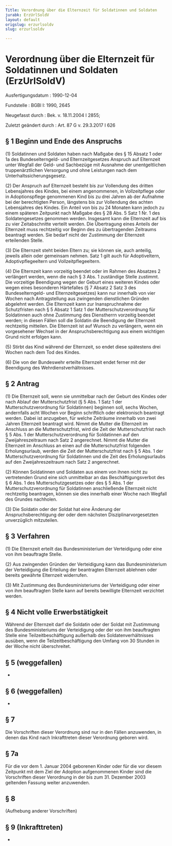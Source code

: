 ```yaml
---
Title: Verordnung über die Elternzeit für Soldatinnen und Soldaten
jurabk: ErzUrlSoldV
layout: default
origslug: erzurlsoldv
slug: erzurlsoldv

---
```


# Verordnung über die Elternzeit für Soldatinnen und Soldaten (ErzUrlSoldV)

Ausfertigungsdatum
:   1990-12-04

Fundstelle
:   BGBl I: 1990, 2645

Neugefasst durch
:   Bek. v. 18.11.2004 I 2855;

Zuletzt geändert durch
:   Art. 87 G v. 29.3.2017 I 626


## § 1 Beginn und Ende des Anspruchs

(1) Soldatinnen und Soldaten haben nach Maßgabe des § 15 Absatz 1 oder
1a des Bundeselterngeld- und Elternzeitgesetzes Anspruch auf
Elternzeit unter Wegfall der Geld- und Sachbezüge mit Ausnahme der
unentgeltlichen truppenärztlichen Versorgung und ohne Leistungen nach
dem Unterhaltssicherungsgesetz.

(2) Der Anspruch auf Elternzeit besteht bis zur Vollendung des dritten
Lebensjahres des Kindes, bei einem angenommenen, in Vollzeitpflege
oder in Adoptionspflege genommenen Kind bis zu drei Jahren ab der
Aufnahme bei der berechtigten Person, längstens bis zur Vollendung des
achten Lebensjahres des Kindes. Ein Anteil von bis zu 24 Monaten kann
jedoch zu einem späteren Zeitpunkt nach Maßgabe des § 28 Abs. 5 Satz 1
Nr. 1 des Soldatengesetzes genommen werden. Insgesamt kann die
Elternzeit auf bis zu vier Zeitabschnitte verteilt werden. Die
Übertragung eines Anteils der Elternzeit muss rechtzeitig vor Beginn
des zu übertragenden Zeitraums beantragt werden. Sie bedarf nicht der
Zustimmung der Elternzeit erteilenden Stelle.

(3) Die Elternzeit steht beiden Eltern zu; sie können sie, auch
anteilig, jeweils allein oder gemeinsam nehmen. Satz 1 gilt auch für
Adoptiveltern, Adoptivpflegeeltern und Vollzeitpflegeeltern.

(4) Die Elternzeit kann vorzeitig beendet oder im Rahmen des Absatzes
2 verlängert werden, wenn die nach § 3 Abs. 1 zuständige Stelle
zustimmt. Die vorzeitige Beendigung wegen der Geburt eines weiteren
Kindes oder wegen eines besonderen Härtefalles (§ 7 Absatz 2 Satz 3
des Bundeselterngeld- und Elternzeitgesetzes) kann nur innerhalb von
vier Wochen nach Antragstellung aus zwingenden dienstlichen Gründen
abgelehnt werden. Die Elternzeit kann zur Inanspruchnahme der
Schutzfristen nach § 5 Absatz 1 Satz 1 der Mutterschutzverordnung für
Soldatinnen auch ohne Zustimmung des Dienstherrn vorzeitig beendet
werden; in diesen Fällen soll die Soldatin die Beendigung der
Elternzeit rechtzeitig mitteilen. Die Elternzeit ist auf Wunsch zu
verlängern, wenn ein vorgesehener Wechsel in der Anspruchsberechtigung
aus einem wichtigen Grund nicht erfolgen kann.

(5) Stirbt das Kind während der Elternzeit, so endet diese spätestens
drei Wochen nach dem Tod des Kindes.

(6) Die von der Bundeswehr erteilte Elternzeit endet ferner mit der
Beendigung des Wehrdienstverhältnisses.


## § 2 Antrag

(1) Die Elternzeit soll, wenn sie unmittelbar nach der Geburt des
Kindes oder nach Ablauf der Mutterschutzfrist (§ 5 Abs. 1 Satz 1 der
Mutterschutzverordnung für Soldatinnen) beginnen soll, sechs Wochen,
andernfalls acht Wochen vor Beginn schriftlich oder elektronisch
beantragt werden. Dabei ist anzugeben, für welche Zeiträume innerhalb
von zwei Jahren Elternzeit beantragt wird. Nimmt die Mutter die
Elternzeit im Anschluss an die Mutterschutzfrist, wird die Zeit der
Mutterschutzfrist nach § 5 Abs. 1 der Mutterschutzverordnung für
Soldatinnen auf den Zweijahreszeitraum nach Satz 2 angerechnet. Nimmt
die Mutter die Elternzeit im Anschluss an einen auf die
Mutterschutzfrist folgenden Erholungsurlaub, werden die Zeit der
Mutterschutzfrist nach § 5 Abs. 1 der Mutterschutzverordnung für
Soldatinnen und die Zeit des Erholungsurlaubs auf den
Zweijahreszeitraum nach Satz 2 angerechnet.

(2) Können Soldatinnen und Soldaten aus einem von ihnen nicht zu
vertretenden Grund eine sich unmittelbar an das Beschäftigungsverbot
des § 6 Abs. 1 des Mutterschutzgesetzes oder des § 5 Abs. 1 der
Mutterschutzverordnung für Soldatinnen anschließende Elternzeit nicht
rechtzeitig beantragen, können sie dies innerhalb einer Woche nach
Wegfall des Grundes nachholen.

(3) Die Soldatin oder der Soldat hat eine Änderung der
Anspruchsberechtigung der oder dem nächsten Disziplinarvorgesetzten
unverzüglich mitzuteilen.


## § 3 Verfahren

(1) Die Elternzeit erteilt das Bundesministerium der Verteidigung oder
eine von ihm beauftragte Stelle.

(2) Aus zwingenden Gründen der Verteidigung kann das Bundesministerium
der Verteidigung die Erteilung der beantragten Elternzeit ablehnen
oder bereits gewährte Elternzeit widerrufen.

(3) Mit Zustimmung des Bundesministeriums der Verteidigung oder einer
von ihm beauftragten Stelle kann auf bereits bewilligte Elternzeit
verzichtet werden.


## § 4 Nicht volle Erwerbstätigkeit

Während der Elternzeit darf die Soldatin oder der Soldat mit
Zustimmung des Bundesministeriums der Verteidigung oder der von ihm
beauftragten Stelle eine Teilzeitbeschäftigung außerhalb des
Soldatenverhältnisses ausüben, wenn die Teilzeitbeschäftigung den
Umfang von 30 Stunden in der Woche nicht überschreitet.


## § 5 (weggefallen)

-


## § 6 (weggefallen)

-


## § 7

Die Vorschriften dieser Verordnung sind nur in den Fällen anzuwenden,
in denen das Kind nach Inkrafttreten dieser Verordnung geboren wird.


## § 7a

Für die vor dem 1. Januar 2004 geborenen Kinder oder für die vor
diesem Zeitpunkt mit dem Ziel der Adoption aufgenommenen Kinder sind
die Vorschriften dieser Verordnung in der bis zum 31. Dezember 2003
geltenden Fassung weiter anzuwenden.


## § 8

(Aufhebung anderer Vorschriften)


## § 9 (Inkrafttreten)

-

